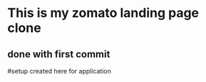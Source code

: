 # This is my zomato landing page clone

## done with first commit

#setup created here for application
